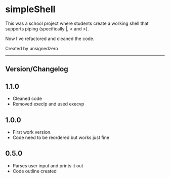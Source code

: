 # simpleShell #

This was a school project where students create a working shell
that supports piping (specifically |, < and >).

Now I've refactored and cleaned the code.

Created by unsignedzero

* * * *

## Version/Changelog #

## 1.1.0 #
* Cleaned code
* Removed execlp and used execvp

## 1.0.0 #
* First work version.
* Code need to be reordered but works just fine

## 0.5.0 #
* Parses user input and prints it out
* Code outline created
